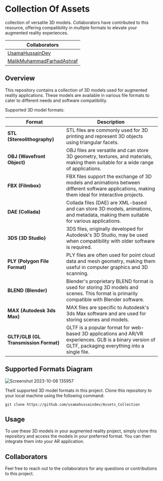 # Collection Of Assets
collection of versatile 3D models. Collaborators have contributed to this resource, offering compatibility in multiple formats to elevate your augmented reality experiences.

| **Collaborators**                                     |
|-------------------------------------------------------|
| [UsamaHussainDev](https://github.com/UsamaHussainDev) |
| [MalikMuhammadFarhadAshraf](https://github.com/MALIKMUHAMMADFAHRADASHRAF) |


## Overview

 This repository contains a collection of 3D models used for augmented reality applications. These models are available in various file formats to cater to different needs and software compatibility.

Supported 3D model formats:

| Format                           | Description                                                    |
|----------------------------------|----------------------------------------------------------------|
| **STL (Stereolithography)**     | STL files are commonly used for 3D printing and represent 3D objects using triangular facets. |
| **OBJ (Wavefront Object)**       | OBJ files are versatile and can store 3D geometry, textures, and materials, making them suitable for a wide range of applications. |
| **FBX (Filmbox)**                | FBX files support the exchange of 3D models and animations between different software applications, making them ideal for interactive projects. |
| **DAE (Collada)**                | Collada files (DAE) are XML-based and can store 3D models, animations, and metadata, making them suitable for various applications. |
| **3DS (3D Studio)**              | 3DS files, originally developed for Autodesk's 3D Studio, may be used when compatibility with older software is required. |
| **PLY (Polygon File Format)**    | PLY files are often used for point cloud data and mesh geometry, making them useful in computer graphics and 3D scanning. |
| **BLEND (Blender)**              | Blender's proprietary BLEND format is used for storing 3D models and scenes. This format is primarily compatible with Blender software. |
| **MAX (Autodesk 3ds Max)**       | MAX files are specific to Autodesk's 3ds Max software and are used for storing scenes and models. |
| **GLTF/GLB (GL Transmission Format)** | GLTF is a popular format for web-based 3D applications and AR/VR experiences. GLB is a binary version of GLTF, packaging everything into a single file. |

## Supported Formats Diagram

![Screenshot 2023-10-08 135957](https://github.com/usamahussaindev/Assets_Collection/assets/118635657/fe353550-92ca-4fff-bf77-a9234787772c)

TheX supported 3D model formats in this project.
Clone this repository to your local machine using the following command:
   
   ```shell
   git clone https://github.com/usamahussaindev/Assets_Collection
```


## Usage

To use these 3D models in your augmented reality project, simply clone this repository and access the models in your preferred format. You can then integrate them into your AR application.

## Collaborators

Feel free to reach out to the collaborators for any questions or contributions to this project.
